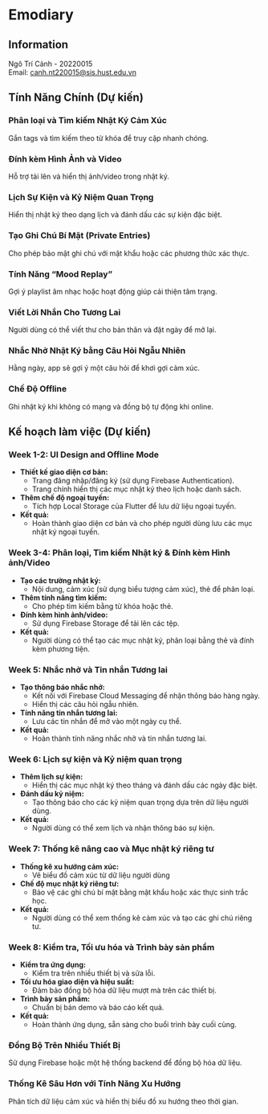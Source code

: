 # Emodiary

## Information
Ngô Trí Cảnh - 20220015  
Email: canh.nt220015@sis.hust.edu.vn  

## Tính Năng Chính (Dự kiến)

### Phân loại và Tìm kiếm Nhật Ký Cảm Xúc
Gắn tags và tìm kiếm theo từ khóa để truy cập nhanh chóng.

### Đính kèm Hình Ảnh và Video
Hỗ trợ tải lên và hiển thị ảnh/video trong nhật ký.

### Lịch Sự Kiện và Kỷ Niệm Quan Trọng
Hiển thị nhật ký theo dạng lịch và đánh dấu các sự kiện đặc biệt.

### Tạo Ghi Chú Bí Mật (Private Entries)
Cho phép bảo mật ghi chú với mật khẩu hoặc các phương thức xác thực.

### Tính Năng “Mood Replay”
Gợi ý playlist âm nhạc hoặc hoạt động giúp cải thiện tâm trạng.

### Viết Lời Nhắn Cho Tương Lai
Người dùng có thể viết thư cho bản thân và đặt ngày để mở lại.

### Nhắc Nhở Nhật Ký bằng Câu Hỏi Ngẫu Nhiên
Hằng ngày, app sẽ gợi ý một câu hỏi để khơi gợi cảm xúc.

### Chế Độ Offline
Ghi nhật ký khi không có mạng và đồng bộ tự động khi online.


## Kế hoạch làm việc (Dự kiến)

### Week 1-2: UI Design and Offline Mode
- **Thiết kế giao diện cơ bản:**
    - Trang đăng nhập/đăng ký (sử dụng Firebase Authentication).
    - Trang chính hiển thị các mục nhật ký theo lịch hoặc danh sách.
- **Thêm chế độ ngoại tuyến:**
    - Tích hợp Local Storage của Flutter để lưu dữ liệu ngoại tuyến.
- **Kết quả:**
    - Hoàn thành giao diện cơ bản và cho phép người dùng lưu các mục nhật ký ngoại tuyến.

### Week 3-4: Phân loại, Tìm kiếm Nhật ký & Đính kèm Hình ảnh/Video
- **Tạo các trường nhật ký:**
    - Nội dung, cảm xúc (sử dụng biểu tượng cảm xúc), thẻ để phân loại.
- **Thêm tính năng tìm kiếm:**
    - Cho phép tìm kiếm bằng từ khóa hoặc thẻ.
- **Đính kèm hình ảnh/video:**
    - Sử dụng Firebase Storage để tải lên các tệp.
- **Kết quả:**
    - Người dùng có thể tạo các mục nhật ký, phân loại bằng thẻ và đính kèm phương tiện.

### Week 5: Nhắc nhở và Tin nhắn Tương lai
- **Tạo thông báo nhắc nhở:**
    - Kết nối với Firebase Cloud Messaging để nhận thông báo hàng ngày.
    - Hiển thị các câu hỏi ngẫu nhiên.
- **Tính năng tin nhắn tương lai:**
    - Lưu các tin nhắn để mở vào một ngày cụ thể.
- **Kết quả:**
    - Hoàn thành tính năng nhắc nhở và tin nhắn tương lai.

### Week 6: Lịch sự kiện và Kỷ niệm quan trọng
- **Thêm lịch sự kiện:**
    - Hiển thị các mục nhật ký theo tháng và đánh dấu các ngày đặc biệt.
- **Đánh dấu kỷ niệm:**
    - Tạo thông báo cho các kỷ niệm quan trọng dựa trên dữ liệu người dùng.
- **Kết quả:**
    - Người dùng có thể xem lịch và nhận thông báo sự kiện.

### Week 7: Thống kê nâng cao và Mục nhật ký riêng tư
- **Thống kê xu hướng cảm xúc:**
    - Vẽ biểu đồ cảm xúc từ dữ liệu người dùng
- **Chế độ mục nhật ký riêng tư:**
    - Bảo vệ các ghi chú bí mật bằng mật khẩu hoặc xác thực sinh trắc học.
- **Kết quả:**
    - Người dùng có thể xem thống kê cảm xúc và tạo các ghi chú riêng tư.

### Week 8: Kiểm tra, Tối ưu hóa và Trình bày sản phẩm
- **Kiểm tra ứng dụng:**
    - Kiểm tra trên nhiều thiết bị và sửa lỗi.
- **Tối ưu hóa giao diện và hiệu suất:**
    - Đảm bảo đồng bộ hóa dữ liệu mượt mà trên các thiết bị.
- **Trình bày sản phẩm:**
    - Chuẩn bị bản demo và báo cáo kết quả.
- **Kết quả:**
    - Hoàn thành ứng dụng, sẵn sàng cho buổi trình bày cuối cùng.
### Đồng Bộ Trên Nhiều Thiết Bị
Sử dụng Firebase hoặc một hệ thống backend để đồng bộ hóa dữ liệu.

### Thống Kê Sâu Hơn với Tính Năng Xu Hướng
Phân tích dữ liệu cảm xúc và hiển thị biểu đồ xu hướng theo thời gian.

